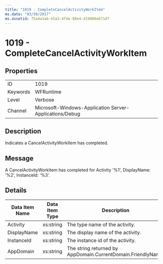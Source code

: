 ```yaml
---
title: "1019 - CompleteCancelActivityWorkItem"
ms.date: "03/30/2017"
ms.assetid: 75a4a1ab-e5a3-4f4e-88e4-d19806e671d7
---
```

# 1019 - CompleteCancelActivityWorkItem
## Properties  
  
|||  
|-|-|  
|ID|1019|  
|Keywords|WFRuntime|  
|Level|Verbose|  
|Channel|Microsoft-Windows-Application Server-Applications/Debug|  
  
## Description  
 Indicates a CancelActivityWorkItem has completed.  
  
## Message  
 A CancelActivityWorkItem has completed for Activity '%1', DisplayName: '%2', InstanceId: '%3'.  
  
## Details  
  
|Data Item Name|Data Item Type|Description|  
|--------------------|--------------------|-----------------|  
|Activity|xs:string|The type name of the activity.|  
|DisplayName|xs:string|The display name of the activity.|  
|InstanceId|xs:string|The instance id of the activity.|  
|AppDomain|xs:string|The string returned by AppDomain.CurrentDomain.FriendlyName.|
